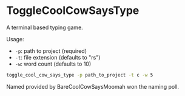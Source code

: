 # ToggleCoolCowSaysType

A terminal based typing game.

Usage:

* `-p`: path to project (required)
* `-t`: file extension (defaults to "rs")
* `-w`: word count (defaults to 10)

```bash
toggle_cool_cow_says_type -p path_to_project -t c -w 5
```

Named provided by BareCoolCowSaysMoomah won the naming poll.
